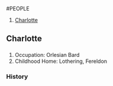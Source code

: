 #PEOPLE


1.  [Charlotte](#charlotte)

## Charlotte <a name="charlotte"></a>
###
1. Occupation: Orlesian Bard
2. Childhood Home: Lothering, Fereldon

### History